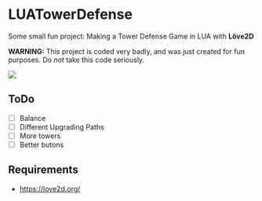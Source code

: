 # LUATowerDefense
Some small fun project: Making a Tower Defense Game in LUA with __Löve2D__

**WARNING:** This project is coded very badly, and was just created for fun purposes. Do *not* take this code seriously.

<img src="http://i.imgur.com/XuwsSbA.png">

## ToDo
- [ ] Balance
- [ ] Different Upgrading Paths
- [ ] More towers
- [ ] Better butons

## Requirements
 - https://love2d.org/

